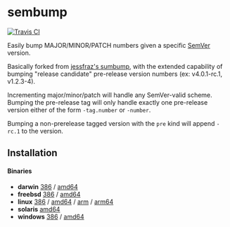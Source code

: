 # sembump

[![Travis CI](https://travis-ci.org/justintout/sembump.svg?branch=master)](https://travis-ci.org/justintout/sembump)

Easily bump MAJOR/MINOR/PATCH numbers given a specific [SemVer](https://semver.org) version. 

Basically forked from [jessfraz's sumbump](https://github.com/jessfraz/junk/tree/master/sembump), with the extended capability of bumping "release candidate" pre-release version numbers (ex: v4.0.1-rc.1, v1.2.3-4). 

Incrementing major/minor/patch will handle any SemVer-valid scheme. Bumping the pre-release tag will only handle exactly one pre-release version either of the form `-tag.number` or `-number`. 

Bumping a non-prerelease tagged version with the `pre` kind will append `-rc.1` to the version. 


## Installation

#### Binaries

- **darwin** [386](https://github.com/justintout/sembump/releases/download/v0.0.0/sembump-darwin-386) / [amd64](https://github.com/justintout/sembump/releases/download/v0.0.0/sembump-darwin-amd64)
- **freebsd** [386](https://github.com/justintout/sembump/releases/download/v0.0.0/sembump-freebsd-386) / [amd64](https://github.com/justintout/sembump/releases/download/v0.0.0/sembump-freebsd-amd64)
- **linux** [386](https://github.com/justintout/sembump/releases/download/v0.0.0/sembump-linux-386) / [amd64](https://github.com/justintout/sembump/releases/download/v0.0.0/sembump-linux-amd64) / [arm](https://github.com/justintout/sembump/releases/download/v0.0.0/sembump-linux-arm) / [arm64](https://github.com/justintout/sembump/releases/download/v0.0.0/sembump-linux-arm64)
- **solaris** [amd64](https://github.com/justintout/sembump/releases/download/v0.0.0/sembump-solaris-amd64)
- **windows** [386](https://github.com/justintout/sembump/releases/download/v0.0.0/sembump-windows-386) / [amd64](https://github.com/jessfraz/sembump/releases/download/v0.0.0/sembump-windows-amd64)
